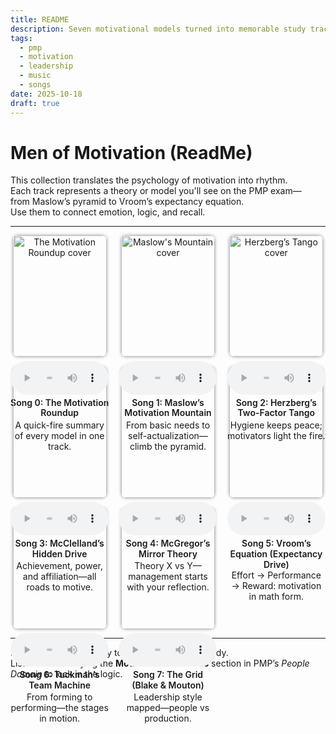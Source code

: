 ```yaml
---
title: README
description: Seven motivational models turned into memorable study tracks for the PMP exam.
tags:
  - pmp
  - motivation
  - leadership
  - music
  - songs
date: 2025-10-18
draft: true
---
```


# Men of Motivation (ReadMe)

This collection translates the psychology of motivation into rhythm.  
Each track represents a theory or model you'll see on the PMP exam—  
from Maslow’s pyramid to Vroom’s expectancy equation.  
Use them to connect emotion, logic, and recall.

---

<style>
.grid {
  display: grid;
  grid-template-columns: repeat(auto-fit, minmax(150px, 1fr));
  gap: 1rem;
  text-align: center;
  align-items: start;
}
.grid img {
  width: 100%;
  max-width: 150px;
  border-radius: 8px;
  box-shadow: 0 0 5px rgba(0,0,0,0.4);
  transition: transform 0.2s;
}
.grid img:hover {
  transform: scale(1.05);
}
.song-title {
  display: block;
  min-height: 2.5em;
  font-weight: 600;
  line-height: 1.2em;
}
.grid audio {
  width: 100%;
  margin-top: 0.4rem;
}
.grid p {
  margin: 0.3rem 0;
}
</style>

<div class="grid">

  <div>
    <img src="mov-img/mov-song0-the-motivation-roundup-v1_cover.jpg" alt="The Motivation Roundup cover">
    <audio controls src="mov-song0-the-motivation-roundup-v1.mp3"></audio>
    <p><span class="song-title">Song 0: The Motivation Roundup</span> A quick-fire summary of every model in one track.</p>
  </div>

  <div>
    <img src="mov-img/mov-song1-maslows-motivation-mountain-v1_cover.jpg" alt="Maslow's Mountain cover">
    <audio controls src="mov-song1-maslows-motivation-mountain-v1.mp3"></audio>
    <p><span class="song-title">Song 1: Maslow’s Motivation Mountain</span> From basic needs to self-actualization—climb the pyramid.</p>
  </div>

  <div>
    <img src="mov-img/mov-song2-herzbergs-two-factor-tango-v1_cover.jpg" alt="Herzberg’s Tango cover">
    <audio controls src="mov-song2-herzbergs-two-factor-tango-v1.mp3"></audio>
    <p><span class="song-title">Song 2: Herzberg’s Two-Factor Tango</span> Hygiene keeps peace; motivators light the fire.</p>
  </div>

  <div>
    <img src="mov-img/mov-song3-mcclellands-hidden-drive-v1_cover.jpg" alt="McClelland’s Hidden Drive cover">
    <audio controls src="mov-song3-mcclellands-hidden-drive-v1.mp3"></audio>
    <p><span class="song-title">Song 3: McClelland’s Hidden Drive</span> Achievement, power, and affiliation—all roads to motive.</p>
  </div>

  <div>
    <img src="mov-img/mov-song4-mcgregors-mirror-theory-v1_cover.jpg" alt="McGregor’s Mirror Theory cover">
    <audio controls src="mov-song4-mcgregors-mirror-theory-v1.mp3"></audio>
    <p><span class="song-title">Song 4: McGregor’s Mirror Theory</span> Theory X vs Y—management starts with your reflection.</p>
  </div>

  <div>
    <img src="mov-img/song5-vrooms-equation-expectancy-drive-v1_cover.jpg" alt="Vroom’s Equation cover">
    <audio controls src="song5-vrooms-equation-expectancy-drive-v1.mp3"></audio>
    <p><span class="song-title">Song 5: Vroom’s Equation (Expectancy Drive)</span> Effort → Performance → Reward: motivation in math form.</p>
  </div>

  <div>
    <img src="mov-img/mov-song6-tuckmans-team-machine-v1_cover.jpg" alt="Tuckman’s Team Machine cover">
    <audio controls src="mov-song6-tuckmans-team-machine-v1.mp3"></audio>
    <p><span class="song-title">Song 6: Tuckman’s Team Machine</span> From forming to performing—the stages in motion.</p>
  </div>

  <div>
    <img src="mov-img/movsong7-the-grid-blake-moutons-frame-of-mind-v1_cover.jpg" alt="Blake & Mouton cover">
    <audio controls src="movsong7-the-grid-blake-moutons-frame-of-mind-v1.mp3"></audio>
    <p><span class="song-title">Song 7: The Grid (Blake & Mouton)</span> Leadership style mapped—people vs production.</p>
  </div>

</div>

---

Each track brings theory to memory through melody.  
Listen while studying the **Motivational Theories** section in PMP’s *People Domain* to lock in the logic.
